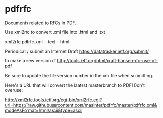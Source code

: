 pdfrfc
======

Documents related to RFCs in PDF.

Use xml2rfc to convert .xml file into .html and .txt


 xml2rfc pdfrfc.xml --text --html

Periodically submit an Internet Draft https://datatracker.ietf.org/submit/

to make a new version of http://tools.ietf.org/html/draft-hansen-rfc-use-of-pdf

Be sure to update the file version number in the xml file when submitting.

Here's a URL that will convert the laatest masterbranch to PDF! Don't overuse:

http://xml2rfc.tools.ietf.org/cgi-bin/xml2rfc.cgi?url=https://raw.githubusercontent.com/masinter/pdfrfc/master/pdfrfc.xml&modeAsFormat=html/ascii&type=ascii

